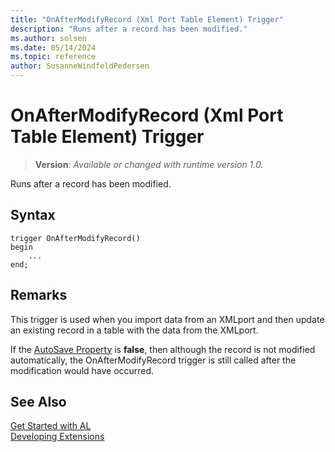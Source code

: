 ```yaml
---
title: "OnAfterModifyRecord (Xml Port Table Element) Trigger"
description: "Runs after a record has been modified."
ms.author: solsen
ms.date: 05/14/2024
ms.topic: reference
author: SusanneWindfeldPedersen
---
```

[//]: # (START>DO_NOT_EDIT)
[//]: # (IMPORTANT:Do not edit any of the content between here and the END>DO_NOT_EDIT.)
[//]: # (Any modifications should be made in the .xml files in the ModernDev repo.)

# OnAfterModifyRecord (Xml Port Table Element) Trigger
> **Version**: _Available or changed with runtime version 1.0._

Runs after a record has been modified.


## Syntax
```AL
trigger OnAfterModifyRecord()
begin
    ...
end;
```



[//]: # (IMPORTANT: END>DO_NOT_EDIT)

## Remarks  
 This trigger is used when you import data from an XMLport and then update an existing record in a table with the data from the XMLport.  

 If the [AutoSave Property](../../properties/devenv-autosave-property.md) is **false**, then although the record is not modified automatically, the OnAfterModifyRecord trigger is still called after the modification would have occurred.  

## See Also  
[Get Started with AL](../../devenv-get-started.md)  
[Developing Extensions](../../devenv-dev-overview.md)  
